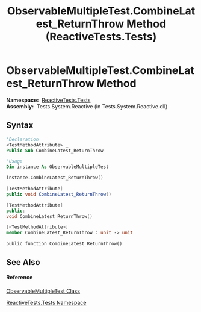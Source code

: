 ﻿---
title: ObservableMultipleTest.CombineLatest_ReturnThrow Method  (ReactiveTests.Tests)
TOCTitle: CombineLatest_ReturnThrow Method
ms:assetid: M:ReactiveTests.Tests.ObservableMultipleTest.CombineLatest_ReturnThrow
ms:mtpsurl: https://msdn.microsoft.com/en-us/library/reactivetests.tests.observablemultipletest.combinelatest_returnthrow(v=VS.103)
ms:contentKeyID: 36619875
ms.date: 06/28/2011
mtps_version: v=VS.103
f1_keywords:
- ReactiveTests.Tests.ObservableMultipleTest.CombineLatest_ReturnThrow
dev_langs:
- CSharp
- JScript
- VB
- FSharp
- c++
---

# ObservableMultipleTest.CombineLatest\_ReturnThrow Method

**Namespace:**  [ReactiveTests.Tests](hh289046\(v=vs.103\).md)  
**Assembly:**  Tests.System.Reactive (in Tests.System.Reactive.dll)

## Syntax

``` vb
'Declaration
<TestMethodAttribute> _
Public Sub CombineLatest_ReturnThrow
```

``` vb
'Usage
Dim instance As ObservableMultipleTest

instance.CombineLatest_ReturnThrow()
```

``` csharp
[TestMethodAttribute]
public void CombineLatest_ReturnThrow()
```

``` c++
[TestMethodAttribute]
public:
void CombineLatest_ReturnThrow()
```

``` fsharp
[<TestMethodAttribute>]
member CombineLatest_ReturnThrow : unit -> unit 
```

``` jscript
public function CombineLatest_ReturnThrow()
```

## See Also

#### Reference

[ObservableMultipleTest Class](hh303586\(v=vs.103\).md)

[ReactiveTests.Tests Namespace](hh289046\(v=vs.103\).md)

